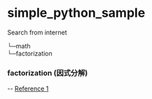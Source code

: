 # simple_python_sample
Search from internet


└─math<br>
    └─factorization <br>
    
### factorization (因式分解)
-- [Reference 1](https://openhome.cc/Gossip/Python/LambdaExpression.html)
